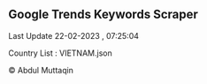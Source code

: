 

## Google Trends Keywords Scraper 
 
Last Update 22-02-2023 , 07:25:04

Country List :
VIETNAM.json



© Abdul Muttaqin 
